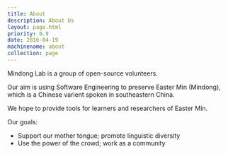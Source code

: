 ```yaml
---
title: About
description: About Us
layout: page.html
priority: 0.9
date: 2016-04-19
machinename: about
collection: page
---
```


Mindong Lab is a group of open-source volunteers. 

Our aim is using Software Engineering to preserve Easter Min (Mindong), which is a Chinese varient spoken in southeastern China.

We hope to provide tools for learners and researchers of Easter Min.

Our goals:
 - Support our mother tongue; promote linguistic diversity
 - Use the power of the crowd; work as a community